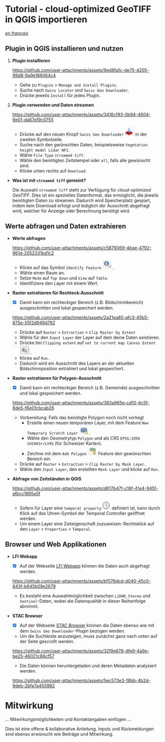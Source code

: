# Tutorial - cloud-optimized GeoTIFF in QGIS importieren

[_en français_](./README.fr.md)

## Plugin in QGIS installieren und nutzen

1. **Plugin installieren**

    https://github.com/user-attachments/assets/9ed8fa1c-de75-4205-99d8-9a9e186064c4

    - Gehe zu `Plugins` > `Manage and Install Plugins`.
    - Suche nach `Swiss Locator` und `Swiss Geo Downloader`.
    - Drücke jeweils `Install` für jedes Plugin.

2. **Plugin verwenden und Daten streamen**

    https://github.com/user-attachments/assets/3416cf93-0b94-4604-9e01-da67e19c0755
    
    - Drücke auf den neuen Knopf `Swiss Geo Downloader` ![](assets/SwissGeoDownloaderIcon.png) in der  zweiten Symbolzeile.
    - Suche nach den gwünschten Daten, beispielsweise `Vegetation height model Lidar NFI`.
    - Wähle `File Type` `streamed tiff`.
    - Wähle den benötigten Zeitstempel oder `all`, falls alle gewünscht sind.
    - Klicke unten rechts auf `Download`.

- **Was ist mit `streamed tiff` gemeint?**

    Die Auswahl `streamed tiff` steht zur Verfügung für *cloud-optimized GeoTIFF*. Dies ist ein spezielles Datenformat, das ermöglicht, die jeweils benötigten Daten zu streamen.
    Dadurch wird Speicherplatz gespart, indem kein Download erfolgt und lediglich der Ausschnitt abgefragt wird, welcher für Anzeige oder Berechnung benötigt wird.



## Werte abfragen und Daten extrahieren

- **Werte abfragen**

    https://github.com/user-attachments/assets/c5879069-4bae-4792-961d-2052331bd1c2

    - Klicke auf das Symbol `Identify Feature` ![](assets/IdentifyFeatureIcon.png) .
    - Wähle einen Baum an.
    - Setze `Mode` auf `Top Down` und `View` auf `Table`.
    - Identifiziere den Layer mit einem Wert.

- **Raster extrahieren für Rechteck-Ausschnitt**

    - [x] Damit kann ein rechteckiger Bereich (z.B. Bildschirmbereich) ausgeschnitten und lokal gespeichert werden.
    
    https://github.com/user-attachments/assets/2a21ea85-afc3-45b5-875e-55f2d949d792
    
    - Drücke auf `Raster` > `Extraction` > `Clip Raster by Extent`
    - Wähle für den `Input Layer` der Layer auf dem deine Daten existieren.
    - Drücke bei `Clipping extent` auf `set to current map Canvas Extent` ![](assets/ClippingExtendIcon.png) .
    - Klicke auf `Run`.
    - Dadurch wird ein Ausschnitt des Layers an der aktuellen Bildschirmposition extrahiert und lokal gespeichert.


- **Raster extrahieren für Polygon-Ausschnitt**

    - [x] Damit kann ein rechteckiger Bereich (z.B. Gemeinde) ausgeschnitten und lokal gespeichert werden.

    https://github.com/user-attachments/assets/383a965e-cd10-4c5f-8de5-f6e01cbcab26

    - Vorbereitung: Falls das benötigte Polygon noch nicht vorliegt
        - Erstelle einen neuen temporären Layer, mit dem Feature `New Temporary Scratch Layer` ![](assets/NewTemporaryScratchLayerIcon.png) .
        - Wähle den Geometrytyp `Polygon` und als CRS `EPSG:2056 CH1903+/LV95` (für Schweizer Karten).
        - Zeichne mit dem `Add Polygon` ![](assets/PolygonIcon.png) Feature den gewünschten Bereich ein.
    - Drücke auf `Raster` > `Extraction` > `Clip Raster by Mask Layer`.
    - Wähle den `Input Layer`, den erstellten `Mask Layer` und klicke auf `Run`.

- **Abfrage von Zeitständen in QGIS**

    https://github.com/user-attachments/assets/d617b47f-c16f-41e4-945f-afbcc1895e5f


    - Sofern für Layer eine `temporal property`![](assets/TemporalIcon.png) definiert ist, kann durch Klick auf das Uhren-Symbol der Temporal Controller geöffnet werden.
    - Um einem Layer eine Zeiteigenschaft zuzuweisen: Rechtsklick auf den `Layer` > `Properties` > `Temporal`.

## Browser und Web Applikationen

- **LFI Webapp**

    - [x] Auf der Webseite [LFI Webapp](https://www.lfi.ch/de/karten/vegetationshoehe-oberflaechenmodell) können die Daten auch abgefragt werden.

    https://github.com/user-attachments/assets/bf576dcd-d040-45c0-843f-b645b09e2679

    - Es besteht eine Auswahlmöglichkeit zwischen `LiDAR`, `Stereo` und `Sentinel`-Daten, wobei die Datenqualität in dieser Reihenfolge abnimmt.

- **STAC Browser**

    - [x] Auf der Webseite [STAC Browser](https://data.geo.admin.ch/browser/#) können die Daten ebenso wie mit dem `Swiss Geo Downloader`-Plugin bezogen werden.

    - Um die Suchleiste anzuzeigen, muss zunächst ganz nach unten auf der Seite gescrollt werden.

    https://github.com/user-attachments/assets/32f9e678-dfe9-4a9e-be25-46021c88cf57

    - Die Daten können heruntergeladen und deren Metadaten analysiert werden.

    https://github.com/user-attachments/assets/5ec573e3-18bb-4b2d-9deb-2bfe7a450982


# Mitwirkung

... Mitwirkungsmöglichkeiten und Kontaktangaben einfügen ...

Dies ist eine offene & kollaborative Anleitung. Inputs und Rückmeldungen sind ebenso erwünscht wie Beiträge und Mitwirkung.
